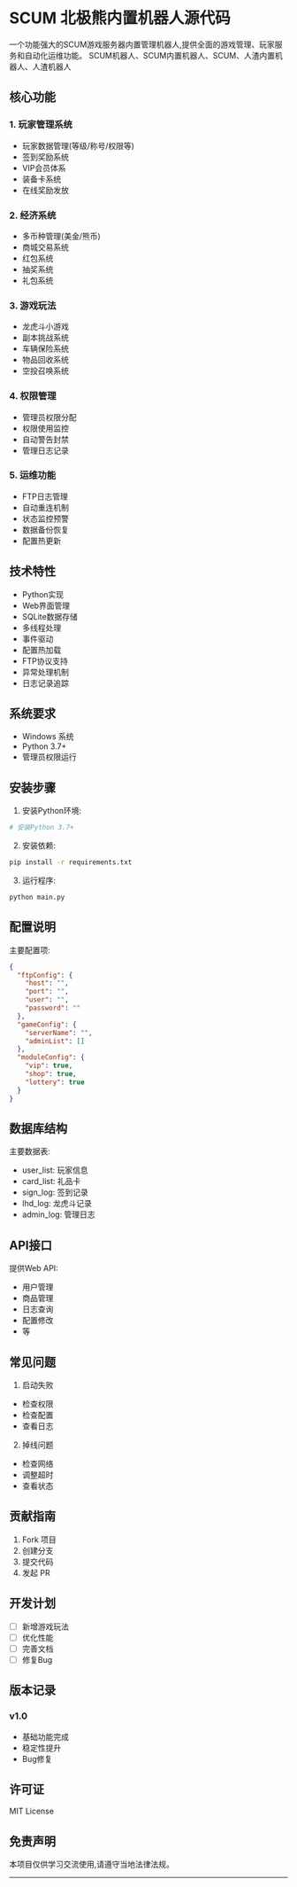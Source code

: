 # SCUM 北极熊内置机器人源代码

一个功能强大的SCUM游戏服务器内置管理机器人,提供全面的游戏管理、玩家服务和自动化运维功能。
SCUM机器人、SCUM内置机器人、SCUM、人渣内置机器人、人渣机器人

## 核心功能

### 1. 玩家管理系统
- 玩家数据管理(等级/称号/权限等)
- 签到奖励系统
- VIP会员体系
- 装备卡系统
- 在线奖励发放

### 2. 经济系统
- 多币种管理(美金/熊币)
- 商城交易系统
- 红包系统
- 抽奖系统
- 礼包系统

### 3. 游戏玩法
- 龙虎斗小游戏
- 副本挑战系统  
- 车辆保险系统
- 物品回收系统
- 空投召唤系统

### 4. 权限管理
- 管理员权限分配
- 权限使用监控
- 自动警告封禁
- 管理日志记录

### 5. 运维功能
- FTP日志管理
- 自动重连机制
- 状态监控预警
- 数据备份恢复
- 配置热更新

## 技术特性

- Python实现
- Web界面管理
- SQLite数据存储
- 多线程处理 
- 事件驱动
- 配置热加载
- FTP协议支持
- 异常处理机制
- 日志记录追踪

## 系统要求

- Windows 系统
- Python 3.7+
- 管理员权限运行

## 安装步骤

1. 安装Python环境:
```bash
# 安装Python 3.7+
```

2. 安装依赖:
```bash
pip install -r requirements.txt
```

3. 运行程序:
```bash
python main.py
```

## 配置说明

主要配置项:
```json
{
  "ftpConfig": {
    "host": "",
    "port": "",
    "user": "",
    "password": ""
  },
  "gameConfig": {
    "serverName": "",
    "adminList": []
  },
  "moduleConfig": {
    "vip": true,
    "shop": true,
    "lottery": true
  }
}
```

## 数据库结构

主要数据表:
- user_list: 玩家信息
- card_list: 礼品卡
- sign_log: 签到记录  
- lhd_log: 龙虎斗记录
- admin_log: 管理日志

## API接口

提供Web API:
- 用户管理
- 商品管理  
- 日志查询
- 配置修改
- 等

## 常见问题

1. 启动失败
- 检查权限
- 检查配置
- 查看日志

2. 掉线问题
- 检查网络
- 调整超时
- 查看状态

## 贡献指南

1. Fork 项目
2. 创建分支 
3. 提交代码
4. 发起 PR

## 开发计划

- [ ] 新增游戏玩法
- [ ] 优化性能
- [ ] 完善文档
- [ ] 修复Bug

## 版本记录

### v1.0
- 基础功能完成
- 稳定性提升
- Bug修复


## 许可证

MIT License

## 免责声明

本项目仅供学习交流使用,请遵守当地法律法规。

---
